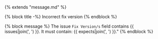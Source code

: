 {% extends "message.md" %}

{% block title -%}
Incorrect fix version
{% endblock %}

{% block message %}
The issue `Fix Version/s` field
contains {{ issues|join(', ') }}.
It must contain: {{ expects|join(', ') }}."
{% endblock %}
